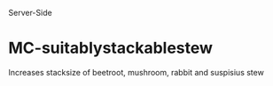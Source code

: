 Server-Side
# MC-suitablystackablestew
Increases stacksize of beetroot, mushroom, rabbit and suspisius stew

